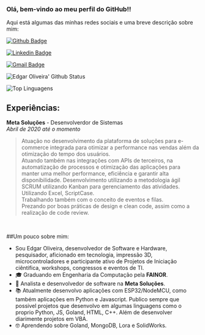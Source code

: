 ### Olá, bem-vindo ao meu perfil do GitHub!!
Aqui está algumas das minhas redes sociais e uma breve descrição sobre mim:

[![Github Badge](https://img.shields.io/badge/-Github-000?style=flat-square&logo=Github&logoColor=white&link=https://github.com/EdgarOlv)](https://github.com/EdgarOlv)

[![Linkedin Badge](https://img.shields.io/badge/-LinkedIn-blue?style=flat-square&logo=Linkedin&logoColor=white&link=https://www.linkedin.com/in/edgarolv/)](https://www.linkedin.com/in/edgarolv/)


[![Gmail Badge](https://img.shields.io/badge/edgaroliveira1258@gmail.com-c14438?style=flat-square&logo=Gmail&logoColor=white&link=mailto:edgaroliveira1258@gmail.com)](mailto:edgaroliveira1258@gmail.com)

<p align="center">
  
![Edgar Oliveira' Github Status](https://github-readme-stats.vercel.app/api?username=edgarolv&show_icons=true&theme=tokyonight)

![Top Linguagens](https://github-readme-stats.vercel.app/api/top-langs/?username=edgarolv&layout=compact&theme=radical)

</p>

 ##  Experiências:
 
**Meta Soluções** - Desenvolverdor de Sistemas  
*Abril de 2020 até o momento*
> Atuação no desenvolvimento da plataforma de soluções para e-commerce integrada para otimizar a performance nas vendas além da otimização do tempo dos usuários.  
Atuando também nas integrações com APIs de terceiros, na automatização de processos e otimização das aplicações para manter uma melhor performance, eficiência e garantir alta disponibilidade. 
> Desenvolvimento utilizando a metodologia ágil SCRUM utilizando Kanban para gerenciamento das atividades.  
Utilizando Excel, ScriptCase.  
Trabalhando também com o conceito de eventos e filas.  
Prezando por boas práticas de design e clean code, assim como a realização de code review.  

<br>

##Um pouco sobre mim:

- Sou Edgar Oliveira, desenvolvedor de Software e Hardware, pesquisador, aficionado em tecnologia, impressão 3D, microcontroladores e participante ativo de Projetos de Iniciação ciêntifica, workshops, congressos e eventos de TI.
- 🎓 Graduando em Engenharia da Computação pela <strong>FAINOR</strong>.
- 💼 Analista e desenvolvedor de software na <strong>Meta Soluções</strong>.
- 📚 Atualmente desenvolvo aplicações com ESP32/NodeMCU, como também aplicações em Python e Javascript. Publico sempre que possivel projetos que desenvolvo em algumas linguagens como o proprio Python, JS, Goland, HTML, C++. Além de desenvolver diarimente projetos em VBA.
- 🤓 Aprendendo sobre Goland, MongoDB, Lora e SolidWorks.
